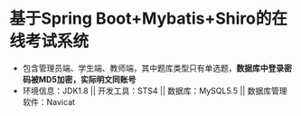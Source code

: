 # 基于Spring Boot+Mybatis+Shiro的在线考试系统
- 包含管理员端、学生端、教师端，其中题库类型只有单选题，**数据库中登录密码被MD5加密，实际明文同账号**
- 环境信息：JDK1.8 || 开发工具：STS4 || 数据库：MySQL5.5 || 数据库管理软件：Navicat
